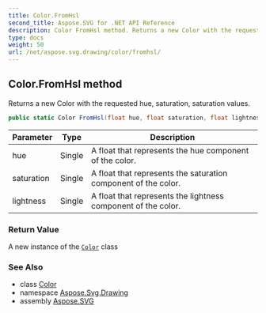 ```yaml
---
title: Color.FromHsl
second_title: Aspose.SVG for .NET API Reference
description: Color FromHsl method. Returns a new Color with the requested hue saturation saturation values
type: docs
weight: 50
url: /net/aspose.svg.drawing/color/fromhsl/
---
```

## Color.FromHsl method

Returns a new Color with the requested hue, saturation, saturation values.

```csharp
public static Color FromHsl(float hue, float saturation, float lightness)
```

| Parameter | Type | Description |
| --- | --- | --- |
| hue | Single | A float that represents the hue component of the color. |
| saturation | Single | A float that represents the saturation component of the color. |
| lightness | Single | A float that represents the lightness component of the color. |

### Return Value

A new instance of the [`Color`](../) class

### See Also

* class [Color](../)
* namespace [Aspose.Svg.Drawing](../../../aspose.svg.drawing/)
* assembly [Aspose.SVG](../../../)
